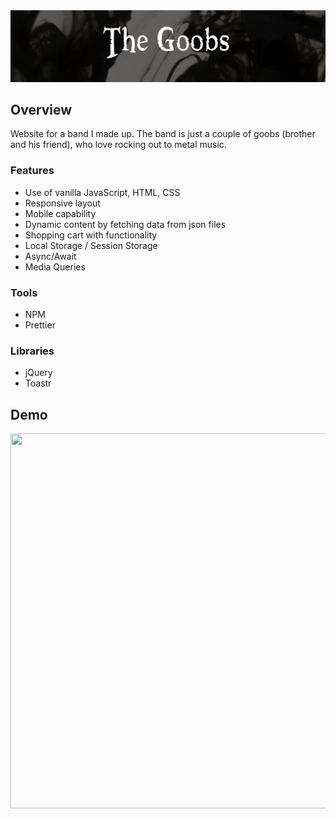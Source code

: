 <img src="https://github.com/JacobRochford/the-goobs/blob/main/Images/goobs-icon-short.png" alt="The Goobs Logo" />

## Overview
  Website for a band I made up. The band is just a couple of goobs (brother and his friend), who love rocking out to metal music.
  ### Features
  - Use of vanilla JavaScript, HTML, CSS
  - Responsive layout
  - Mobile capability
  - Dynamic content by fetching data from json files  
  - Shopping cart with functionality
  - Local Storage / Session Storage
  - Async/Await
  - Media Queries
  
  ### Tools
  - NPM
  - Prettier
  
  ### Libraries
  - jQuery
  - Toastr


## Demo

<img src="https://github.com/JacobRochford/the-goobs/blob/main/Images/The%20Goobs%20%E2%80%94%20Firefox%20Developer%20Edition%202021-12-08%2009-49-05.gif" width="900" height="600" />
